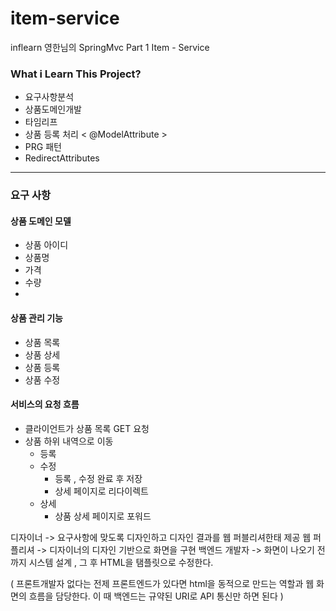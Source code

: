 # item-service

inflearn 영한님의 SpringMvc Part 1 Item - Service

### What i Learn This Project?

- 요구사항분석
- 상품도메인개발
- 타임리프
- 상품 등록 처리  < @ModelAttribute >
- PRG 패턴
- RedirectAttributes

----


### 요구 사항 

#### 상품 도메인 모델
- 상품 아이디
- 상품명
- 가격
- 수량
- 
#### 상품 관리 기능
- 상품 목록
- 상품 상세
- 상품 등록
- 상품 수정


#### 서비스의 요청 흐름
- 클라이언트가 상품 목록 GET 요청
- 상품 하위 내역으로 이동
  - 등록
  - 수정
    - 등록 , 수정 완료 후 저장
    - 상세 페이지로 리다이렉트
  - 상세 
    - 상품 상세 페이지로 포워드

디자이너 -> 요구사항에 맞도록 디자인하고 디자인 결과를 웹 퍼블리셔한태 제공
웹 퍼플리셔 -> 디자이너의 디자인 기반으로 화면을 구현
백엔드 개발자 -> 화면이 나오기 전까지 시스템 설계 , 그 후 HTML을 탬플릿으로 수정한다. 

(
프론트개발자 없다는 전제
프론트엔드가 있다면 html을 동적으로 만드는 역할과 웹 화면의 흐름을 담당한다.
이 때 백엔드는 규약된 URI로 API 통신만 하면 된다
)

